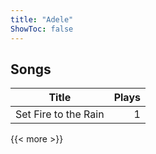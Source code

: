 ```yaml
---
title: "Adele"
ShowToc: false
---
```


## Songs
Title | Plays 
----- | -----: 
Set Fire to the Rain | 1

{{< more >}}
